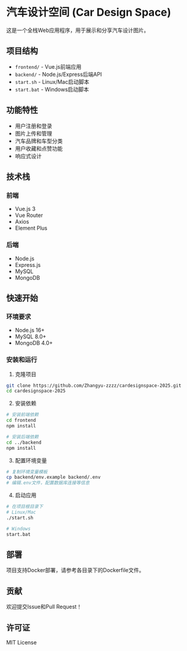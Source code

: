 # 汽车设计空间 (Car Design Space)

这是一个全栈Web应用程序，用于展示和分享汽车设计图片。

## 项目结构

- `frontend/` - Vue.js前端应用
- `backend/` - Node.js/Express后端API
- `start.sh` - Linux/Mac启动脚本
- `start.bat` - Windows启动脚本

## 功能特性

- 用户注册和登录
- 图片上传和管理
- 汽车品牌和车型分类
- 用户收藏和点赞功能
- 响应式设计

## 技术栈

### 前端
- Vue.js 3
- Vue Router
- Axios
- Element Plus

### 后端
- Node.js
- Express.js
- MySQL
- MongoDB

## 快速开始

### 环境要求
- Node.js 16+
- MySQL 8.0+
- MongoDB 4.0+

### 安装和运行

1. 克隆项目
```bash
git clone https://github.com/Zhangyu-zzzz/cardesignspace-2025.git
cd cardesignspace-2025
```

2. 安装依赖
```bash
# 安装前端依赖
cd frontend
npm install

# 安装后端依赖
cd ../backend
npm install
```

3. 配置环境变量
```bash
# 复制环境变量模板
cp backend/env.example backend/.env
# 编辑.env文件，配置数据库连接等信息
```

4. 启动应用
```bash
# 在项目根目录下
# Linux/Mac
./start.sh

# Windows
start.bat
```

## 部署

项目支持Docker部署，请参考各目录下的Dockerfile文件。

## 贡献

欢迎提交Issue和Pull Request！

## 许可证

MIT License 
